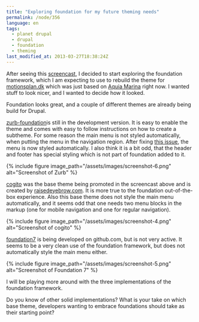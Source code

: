 ```yaml
---
title: "Exploring foundation for my future theming needs"
permalink: /node/356
language: en
tags:
  - planet drupal
  - drupal
  - foundation
  - theming
last_modified_at: 2013-03-27T18:38:24Z
---
```


After seeing this [screencast](https://2012.pnwdrupalsummit.org/sessions/inception-launch-achieve-beautiful-drupal-sites-less-effort-and-useful-tools), I decided to start exploring the foundation framework, which I am expecting to use to rebuild the theme for [motionsplan.dk](https://motionsplan.dk) which was just based on [Aquia Marina](https://drupal.org/project/acquia_marina) right now. I wanted stuff to look nicer, and I wanted to decide how it looked.

Foundation looks great, and a couple of different themes are already being build for Drupal.

[zurb-foundation](https://drupal.org/project/zurb-foundation)is still in the development version. It is easy to enable the theme and comes with easy to follow instructions on how to create a subtheme. For some reason the main menu is not styled automatically, when putting the menu in the navigation region. After fixing [this issue](https://drupal.org/node/1825876#comment-6737118), the menu is now styled automatically. I also think it is a bit odd, that the header and footer has special styling which is not part of foundation added to it.

{% include figure image_path="/assets/images/screenshot-6.png" alt="Screenshot of Zurb" %}

[cogito](https://drupal.org/project/cogito) was the base theme being promoted in the screencast above and is created by [raisedeyebrow.com](https://www.raisedeyebrow.com/). It is more true to the foundation out-of-the-box experience. Also this base theme does not style the main menu automatically, and it seems odd that one needs two menu blocks in the markup (one for mobile navigation and one for regular navigation).

{% include figure image_path="/assets/images/screenshot-4.png" alt="Screenshot of cogito" %}

[foundation7](https://github.com/drewkennelly/foundation7) is being developed on github.com, but is not very active. It seems to be a very clean use of the foundation framework, but does not automatically style the main menu either.

{% include figure image_path="/assets/images/screenshot-5.png" alt="Screenshot of Foundation 7" %}

I will be playing more around with the three implementations of the foundation framework.

Do you know of other solid implementations? What is your take on which base theme, developers wanting to embrace foundations should take as their starting point?
